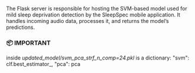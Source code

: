 The Flask server is responsible for hosting the SVM-based model used for mild sleep deprivation detection by the SleepSpec mobile application. It handles incoming audio data, processes it, and returns the model’s predictions.

### 📦 IMPORTANT
inside *updated_model/svm_pca_strf_n_comp=24.pkl* is a dictionary:
  "svm": clf.best_estimator_,
  "pca": pca
